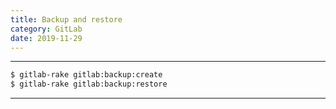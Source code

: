 ```yaml
---
title: Backup and restore
category: GitLab
date: 2019-11-29
---
```


-----

```bash
$ gitlab-rake gitlab:backup:create
$ gitlab-rake gitlab:backup:restore
```

-----
